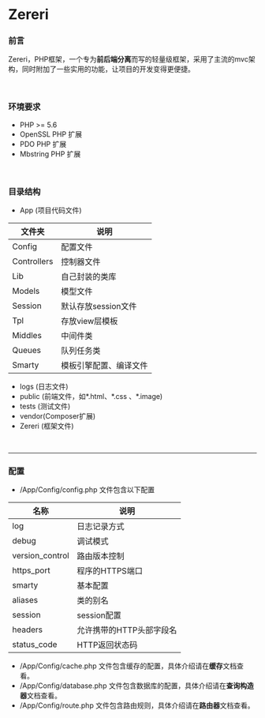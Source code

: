 # Zereri

### 前言

Zereri，PHP框架，一个专为**前后端分离**而写的轻量级框架，采用了主流的mvc架构，同时附加了一些实用的功能，让项目的开发变得更便捷。

<br/>

### 环境要求

- PHP >= 5.6
- OpenSSL PHP 扩展
- PDO PHP 扩展
- Mbstring PHP 扩展


<br/>


### 目录结构

- App     (项目代码文件)

| 文件夹         | 说明            |
| ----------- | ------------- |
| Config      | 配置文件          |
| Controllers | 控制器文件         |
| Lib         | 自己封装的类库       |
| Models      | 模型文件          |
| Session     | 默认存放session文件 |
| Tpl         | 存放view层模板     |
| Middles     | 中间件类          |
| Queues      | 队列任务类         |
| Smarty      | 模板引擎配置、编译文件   |

- logs      (日志文件)
- public  (前端文件，如\*.html、\*.css 、*.image)
- tests    (测试文件)
- vendor(Composer扩展)
- Zereri  (框架文件)

<br/>

------

### 配置

- /App/Config/config.php 文件包含以下配置

| 名称              | 说明             |
| --------------- | -------------- |
| log             | 日志记录方式         |
| debug           | 调试模式           |
| version_control | 路由版本控制         |
| https_port      | 程序的HTTPS端口     |
| smarty          | 基本配置           |
| aliases         | 类的别名           |
| session         | session配置      |
| headers         | 允许携带的HTTP头部字段名 |
| status_code     | HTTP返回状态码      |

- /App/Config/cache.php 文件包含缓存的配置，具体介绍请在**缓存**文档查看。
- /App/Config/database.php 文件包含数据库的配置，具体介绍请在**查询构造器**文档查看。
- /App/Config/route.php 文件包含路由规则，具体介绍请在**路由器**文档查看。

